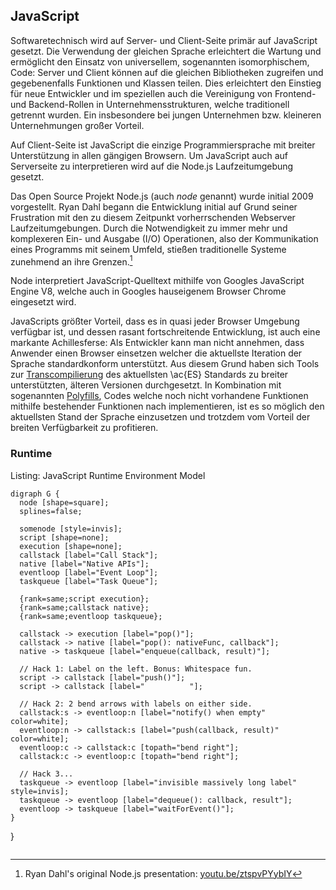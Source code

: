## JavaScript
Softwaretechnisch wird auf Server- und Client-Seite primär auf JavaScript gesetzt. Die Verwendung der gleichen Sprache erleichtert die Wartung und ermöglicht den Einsatz von universellem, sogenannten isomorphischem, Code: Server und Client können auf die gleichen Bibliotheken zugreifen und gegebenenfalls Funktionen und Klassen teilen. Dies erleichtert den Einstieg für neue Entwickler und im speziellen auch die Vereinigung von Frontend- und Backend-Rollen in Unternehmensstrukturen, welche traditionell getrennt wurden. Ein insbesondere bei jungen Unternehmen bzw. kleineren Unternehmungen großer Vorteil.

Auf Client-Seite ist JavaScript die einzige Programmiersprache mit breiter Unterstützung in allen gängigen Browsern. Um JavaScript auch auf Serverseite zu interpretieren wird auf die Node.js Laufzeitumgebung gesetzt. 

Das Open Source Projekt Node.js (auch *node* genannt) wurde initial 2009 vorgestellt. Ryan Dahl begann die Entwicklung initial auf Grund seiner Frustration mit den zu diesem Zeitpunkt vorherrschenden Webserver Laufzeitumgebungen. Durch die Notwendigkeit zu immer mehr und komplexeren Ein- und Ausgabe (I/O) Operationen, also der Kommunikation eines Programms mit seinem Umfeld, stießen traditionelle Systeme zunehmend an ihre Grenzen.[^nodejstalk]

[^nodejstalk]: Ryan Dahl's original Node.js presentation: [youtu.be/ztspvPYybIY](https://youtu.be/ztspvPYybIY)

Node interpretiert JavaScript-Quelltext mithilfe von Googles JavaScript Engine V8, welche auch in Googles hauseigenem Browser Chrome eingesetzt wird. 

JavaScripts größter Vorteil, dass es in quasi jeder Browser Umgebung verfügbar ist, und dessen rasant fortschreitende Entwicklung, ist auch eine markante Achillesferse: Als Entwickler kann man nicht annehmen, dass Anwender einen Browser einsetzen welcher die aktuellste Iteration der Sprache standardkonform unterstützt. Aus diesem Grund haben sich Tools zur [Transcompilierung](#glossar) des aktuellsten \ac{ES} Standards zu breiter unterstützten, älteren Versionen durchgesetzt. In Kombination mit sogenannten [Polyfills](#glossar), Codes welche noch nicht vorhandene Funktionen mithilfe bestehender Funktionen nach implementieren, ist es so möglich den aktuellsten Stand der Sprache einzusetzen und trotzdem vom Vorteil der breiten Verfügbarkeit zu profitieren.


### Runtime

Listing: JavaScript Runtime Environment Model

~~~{#lst:javascriptenv .dot}
digraph G {
  node [shape=square];
  splines=false;

  somenode [style=invis];
  script [shape=none];
  execution [shape=none];
  callstack [label="Call Stack"];
  native [label="Native APIs"];
  eventloop [label="Event Loop"];
  taskqueue [label="Task Queue"];

  {rank=same;script execution};
  {rank=same;callstack native};
  {rank=same;eventloop taskqueue};

  callstack -> execution [label="pop()"];
  callstack -> native [label="pop(): nativeFunc, callback"];
  native -> taskqueue [label="enqueue(callback, result)"];

  // Hack 1: Label on the left. Bonus: Whitespace fun.
  script -> callstack [label="push()"];
  script -> callstack [label="          "];

  // Hack 2: 2 bend arrows with labels on either side.
  callstack:s -> eventloop:n [label="notify() when empty" color=white];
  eventloop:n -> callstack:s [label="push(callback, result)" color=white];
  eventloop:c -> callstack:c [topath="bend right"];
  callstack:c -> eventloop:c [topath="bend right"];

  // Hack 3...
  taskqueue -> eventloop [label="invisible massively long label" style=invis];
  taskqueue -> eventloop [label="dequeue(): callback, result"];
  eventloop -> taskqueue [label="waitForEvent()"];
}
~~~

}
~~~

